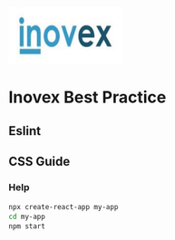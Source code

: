 <p>
<img src='Inovex-logo.jpg' width='200' height='100' alt='inovex logo'>
</p>

# Inovex Best Practice

## Eslint

## CSS Guide


### Help



```sh
npx create-react-app my-app
cd my-app
npm start
```
